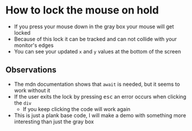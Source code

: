 # How to lock the mouse on hold

- If you press your mouse down in the gray box your mouse will get locked
- Because of this lock it can be tracked and can not collide with your monitor's edges
- You can see your updated `x` and `y` values at the bottom of the screen

## Observations

- The mdn documentation shows that `await` is needed, but it seems to work without it
- If the user exits the lock by pressing <kbd>esc</kbd> an error occurs when clicking the `div`
  - If you keep clicking the code will work again
- This is just a plank base code, I will make a demo with something more interesting than just the gray box